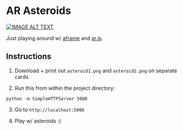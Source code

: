 # AR Asteroids

[![IMAGE ALT TEXT](https://cdn.pbrd.co/images/HJ3HHyt.png?o=1)](https://video.twimg.com/ext_tw_video/1052955760055869440/pu/vid/640x360/QR7Sy68T6fAy5-3c.mp4?tag=5 "AR Asteroids")

Just playing around w/ [aframe](https://aframe.io) and [ar.js](https://aframe.io/blog/arjs/).

## Instructions

1. Download + print out `asteroid1.png` and `asteroid2.png` on separate cards

2. Run this from within the project directory:

```
python -m SimpleHTTPServer 5000
```

3. Go to `http://localhost:5000`

4. Play w/ asteroids :)
